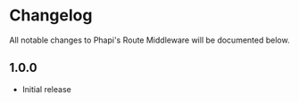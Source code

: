 # Changelog

All notable changes to Phapi's Route Middleware will be documented below.

## 1.0.0
* Initial release